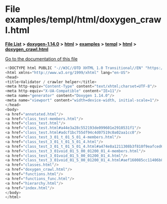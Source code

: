 

# File examples/templ/html/doxygen\_crawl.html

[**File List**](files.md) **>** [**doxygen-1.14.0**](dir_9d5bad020669189c90cda983471be5d0.md) **>** [**html**](dir_05d1fd8a7cdd04f638f8b23196de02e2.md) **>** [**examples**](dir_aa52e73a32d193037813a53dcfe817b6.md) **>** [**templ**](dir_a962d82ba20a6bdb2db40fe5433057e5.md) **>** [**html**](dir_a52889122f050db694c99961ed108494.md) **>** [**doxygen\_crawl.html**](examples_2templ_2html_2doxygen__crawl_8html.md)

[Go to the documentation of this file](examples_2templ_2html_2doxygen__crawl_8html.md)


```C++
<!DOCTYPE html PUBLIC "-//W3C//DTD XHTML 1.0 Transitional//EN" "https://www.w3.org/TR/xhtml1/DTD/xhtml1-transitional.dtd">
<html xmlns="http://www.w3.org/1999/xhtml" lang="en-US">
<head>
<title>Validator / crawler helper</title>
<meta http-equiv="Content-Type" content="text/xhtml;charset=UTF-8"/>
<meta http-equiv="X-UA-Compatible" content="IE=11"/>
<meta name="generator" content="Doxygen 1.14.0"/>
<meta name="viewport" content="width=device-width, initial-scale=1"/>
</head>
<body>
<a href="annotated.html"/>
<a href="class_test-members.html"/>
<a href="class_test.html"/>
<a href="class_test.html#a44e3a28c552193de099601e2910531f1"/>
<a href="class_test.html#adcf1bc755df94c4d07519c0a02aa1cc0"/>
<a href="class_test_3_01_t_01_5_01_4-members.html"/>
<a href="class_test_3_01_t_01_5_01_4.html"/>
<a href="class_test_3_01_t_01_5_01_4.html#a474e8a1211308b3f810f9eafced6cbe7"/>
<a href="class_test_3_01void_01_5_00_01200_01_4-members.html"/>
<a href="class_test_3_01void_01_5_00_01200_01_4.html"/>
<a href="class_test_3_01void_01_5_00_01200_01_4.html#aef160085cc11406b872b45fa871c7692"/>
<a href="classes.html"/>
<a href="doxygen_crawl.html"/>
<a href="functions.html"/>
<a href="functions_func.html"/>
<a href="hierarchy.html"/>
<a href="index.html"/>
</body>
</html>
```


